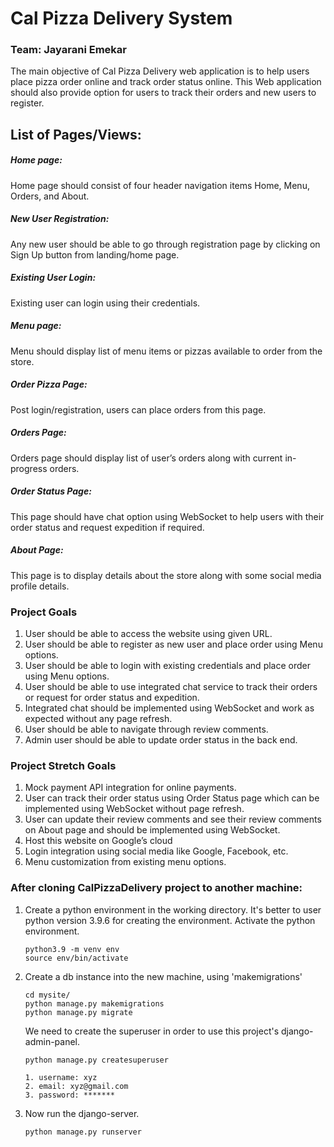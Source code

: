 # Cal Pizza Delivery System

### Team: Jayarani Emekar

The main objective of Cal Pizza Delivery web application is to help users place pizza order online and track order status online. 
This Web application should also provide option for users to track their orders and new users to register.

## List of Pages/Views:
##### Home page:
Home page should consist of four header navigation items Home, Menu, Orders, and About. 
##### New User Registration: 
Any new user should be able to go through registration page by clicking on Sign Up button from landing/home page.
##### Existing User Login: 
Existing user can login using their credentials.
##### Menu page: 
Menu should display list of menu items or pizzas available to order from the store.
##### Order Pizza Page: 
Post login/registration, users can place orders from this page.
##### Orders Page: 
Orders page should display list of user’s orders along with current in-progress orders.
##### Order Status Page: 
This page should have chat option using WebSocket to help users with their order status and request expedition if required.
##### About Page: 
This page is to display details about the store along with some social media profile details.


### Project Goals
1. User should be able to access the website using given URL.
2. User should be able to register as new user and place order using Menu options.
3. User should be able to login with existing credentials and place order using Menu options.
4. User should be able to use integrated chat service to track their orders or request for order status and expedition.
5. Integrated chat should be implemented using WebSocket and work as expected without any page refresh.
6. User should be able to navigate through review comments.
7. Admin user should be able to update order status in the back end.
### Project Stretch Goals
1. Mock payment API integration for online payments.
2. User can track their order status using Order Status page which can be implemented using WebSocket without page refresh.
3. User can update their review comments and see their review comments on About page and should be implemented using WebSocket.
4. Host this website on Google’s cloud
5. Login integration using social media like Google, Facebook, etc.
6. Menu customization from existing menu options.

### After cloning CalPizzaDelivery project to another machine:

01. Create a python environment in the working directory. It's better to user python version 3.9.6 for creating the environment. Activate the python environment.

		python3.9 -m venv env
		source env/bin/activate

02. Create a db instance into the new machine, using 'makemigrations'

		cd mysite/
		python manage.py makemigrations
		python manage.py migrate

    We need to create the superuser in order to use this project's django-admin-panel.
    
		python manage.py createsuperuser
	
        1. username: xyz
        2. email: xyz@gmail.com
        3. password: *******


03. Now run the django-server.

		python manage.py runserver 
